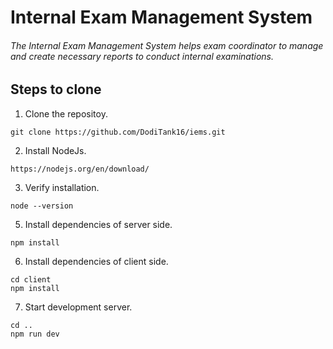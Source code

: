 # Internal Exam Management System
###### The Internal Exam Management System helps exam coordinator to manage and create necessary reports to conduct internal examinations.

## Steps to clone

1. Clone the repositoy.
```
git clone https://github.com/DodiTank16/iems.git
```
2. Install NodeJs.
```
https://nodejs.org/en/download/
```
3. Verify installation.
```
node --version
```
5. Install dependencies of server side.
```
npm install
```
6. Install dependencies of client side.
```
cd client
npm install
```
7. Start development server.
```
cd ..
npm run dev
```
